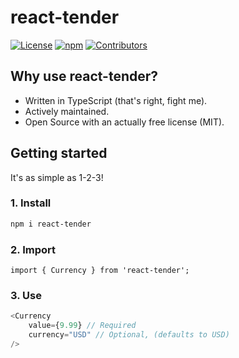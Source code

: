 # react-tender

[![License](https://img.shields.io/github/license/filiphsandstrom/react-tender.svg)](https://github.com/filiphsandstrom/react-tender/blob/master/LICENSE) [![npm](https://img.shields.io/npm/filiphsandstrom/react-tender.svg)](https://www.npmjs.com/package/react-tender) [![Contributors](https://img.shields.io/github/contributors/filiphsandstrom/react-tender.svg)](https://github.com/filiphsandstrom/react-tender/graphs/contributors)

## Why use react-tender?

-   Written in TypeScript (that's right, fight me).
-   Actively maintained.
-   Open Source with an actually free license (MIT).

## Getting started

It's as simple as 1-2-3!

### 1. Install

```bash
npm i react-tender
```

### 2. Import

```tsx
import { Currency } from 'react-tender';
```

### 3. Use

```javascript
<Currency
    value={9.99} // Required
    currency="USD" // Optional, (defaults to USD)
/>
```
